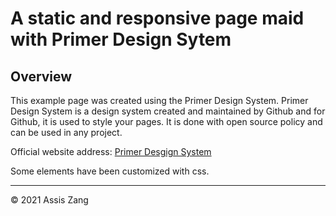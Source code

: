 # A static and responsive page maid with Primer Design Sytem

## Overview

This example page was created using the Primer Design System.
Primer Design System is a design system created and maintained by Github and for Github, it is used to style your pages.
It is done with open source policy and can be used in any project. 

Official website address: [Primer Desgign System](https://primer.style)

Some elements have been customized with css.
- - -
© 2021 Assis Zang 